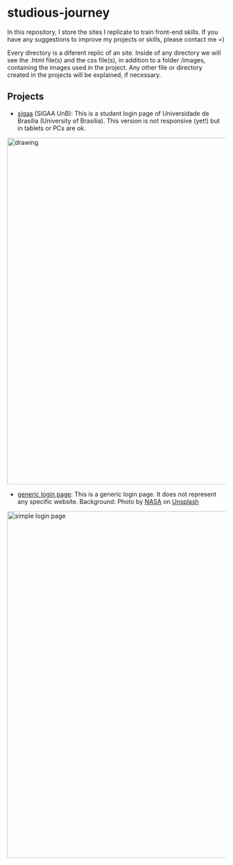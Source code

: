 # studious-journey

In this repository, I store the sites I replicate to train front-end skills. If you have any suggestions to improve my projects or skills, please contact me =)

Every directory is a diferent replic of an site. Inside of any directory we will see the .html file(s) and the css file(s), in addition to a folder /images, containing the images used in the project. Any other file or directory created in the projects will be explained, if necessary.

## Projects
- [sigaa](https://github.com/lucaslimadf/studious-journey/tree/main/sigaa) (SIGAA UnB):
This is a studant login page of Universidade de Brasília (University of Brasília). This version is not responsive (yet!) but in tablets or PCs are ok. 
<img src="https://user-images.githubusercontent.com/28371913/146435804-ac75fea9-1faf-4e2c-b50b-c592bd0eb4a4.png" alt="drawing" width="800" />

- [generic login page](https://github.com/lucaslimadf/studious-journey/tree/main/generic-login-pgs): 
This is a generic login page. It does not represent any specific website. Background: Photo by <a href="https://unsplash.com/@nasa?utm_source=unsplash&utm_medium=referral&utm_content=creditCopyText">NASA</a> on <a href="https://unsplash.com/s/photos/tech?utm_source=unsplash&utm_medium=referral&utm_content=creditCopyText">Unsplash</a>
<img src="https://user-images.githubusercontent.com/28371913/147617491-c5c6f969-fe88-4289-9906-f4a118ccc488.png" alt="simple login page" width="800" />

 
